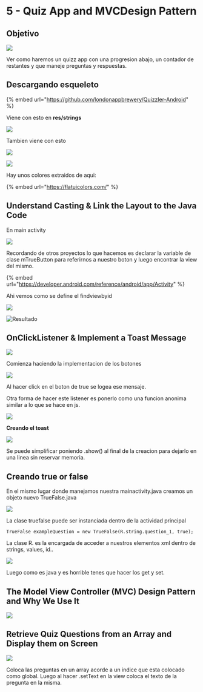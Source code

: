 # 5 - Quiz App and MVCDesign Pattern

## Objetivo

![](../../.gitbook/assets/imagen%20%28798%29.png)

Ver como haremos un quizz app con una progresion abajo, un contador de restantes y que maneje preguntas y respuestas.

## Descargando esqueleto

{% embed url="https://github.com/londonappbrewery/Quizzler-Android" %}

Viene con esto en **res/strings**

![](../../.gitbook/assets/imagen%20%28803%29.png)

Tambien viene con esto

![](../../.gitbook/assets/imagen%20%28785%29.png)

![](../../.gitbook/assets/imagen%20%28804%29.png)

Hay unos colores extraidos de aqui:

{% embed url="https://flatuicolors.com/" %}

## Understand Casting & Link the Layout to the Java Code

En main activity

![](../../.gitbook/assets/imagen%20%28805%29.png)

Recordando de otros proyectos lo que hacemos es declarar la variable de clase mTrueButton para referirnos a nuestro boton y luego encontrar la view del mismo.

{% embed url="https://developer.android.com/reference/android/app/Activity" %}

Ahi vemos como se define el findviewbyid

![](../../.gitbook/assets/imagen%20%28790%29.png)

![Resultado](../../.gitbook/assets/imagen%20%28808%29.png)

## OnClickListener & Implement a Toast Message

![](../../.gitbook/assets/imagen%20%28807%29.png)

Comienza haciendo la implementacion de los botones

![](../../.gitbook/assets/imagen%20%28809%29.png)

Al hacer click en el boton de true se logea ese mensaje.

Otra forma de hacer este listener es ponerlo como una funcion anonima similar a lo que se hace en js.

![](../../.gitbook/assets/imagen%20%28813%29.png)

**Creando el toast**

![](../../.gitbook/assets/imagen%20%28797%29.png)

Se puede simplificar poniendo .show\(\) al final de la creacion para dejarlo en una linea sin reservar memoria.



## Creando true or false

En el mismo lugar donde manejamos nuestra mainactivity.java creamos un objeto nuevo TrueFalse.java

![](../../.gitbook/assets/imagen%20%28787%29.png)

La clase truefalse puede ser instanciada dentro de la actividad principal

```text
TrueFalse exampleQuestion = new TrueFalse(R.string.question_1, true);
```

La clase R. es la encargada de acceder a nuestros elementos xml dentro de strings, values, id..

![](../../.gitbook/assets/imagen%20%28792%29.png)

Luego como es java y es horrible tenes que hacer los get y set.

## The Model View Controller \(MVC\) Design Pattern and Why We Use It

![](../../.gitbook/assets/imagen%20%28802%29.png)

## Retrieve Quiz Questions from an Array and Display them on Screen

![](../../.gitbook/assets/imagen%20%28801%29.png)

Coloca las preguntas en un array acorde a un indice que esta colocado como global. Luego al hacer .setText en la view coloca el texto de la pregunta en la misma. 





